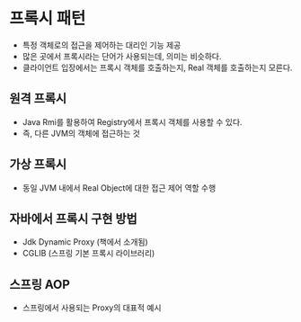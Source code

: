 # 프록시 패턴

- 특정 객체로의 접근을 제어하는 대리인 기능 제공
- 많은 곳에서 프록시라는 단어가 사용되는데, 의미는 비슷하다.
- 클라이언트 입장에서는 프록시 객체를 호출하는지, Real 객체를 호출하는지 모른다.

## 원격 프록시

- Java Rmi를 활용하여 Registry에서 프록시 객체를 사용할 수 있다. 
- 즉, 다른 JVM의 객체에 접근하는 것


## 가상 프록시

- 동일 JVM 내에서 Real Object에 대한 접근 제어 역할 수행


## 자바에서 프록시 구현 방법

- Jdk Dynamic Proxy (책에서 소개됨)
- CGLIB (스프링 기본 프록시 라이브러리)

## 스프링 AOP
- 스프링에서 사용되는 Proxy의 대표적 예시